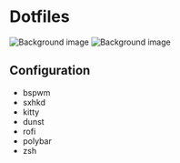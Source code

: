 # Dotfiles

![Background image](../screenshots/img0.png)
![Background image](../screenshots/img1.png)

## Configuration

+ bspwm
+ sxhkd
+ kitty
+ dunst
+ rofi
+ polybar
+ zsh
